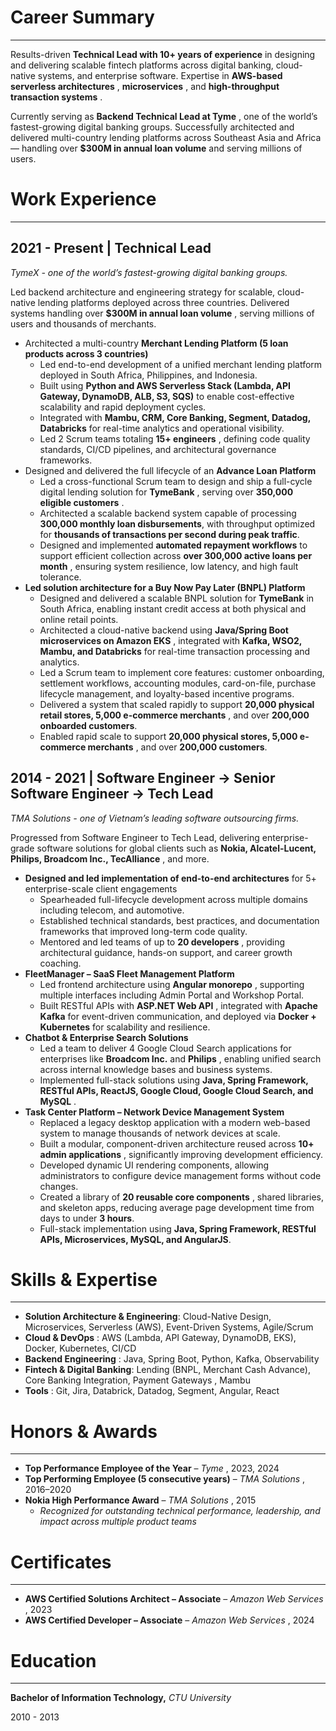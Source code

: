 # Career Summary

---

Results-driven **Technical Lead with 10+ years of experience** in designing and delivering scalable fintech platforms across digital banking, cloud-native systems, and enterprise software. Expertise in **AWS-based serverless architectures** , **microservices** , and **high-throughput transaction systems** .

Currently serving as **Backend Technical Lead at Tyme** , one of the world’s fastest-growing digital banking groups. Successfully architected and delivered multi-country lending platforms across Southeast Asia and Africa — handling over **$300M in annual loan volume** and serving millions of users.

# Work Experience

---

## **2021 - Present | Technical Lead**

*TymeX - one of the world’s fastest-growing digital banking groups.*

Led backend architecture and engineering strategy for scalable, cloud-native lending platforms deployed across three countries. Delivered systems handling over **$300M in annual loan volume** , serving millions of users and thousands of merchants.

- Architected a multi-country **Merchant Lending Platform (5 loan products across 3 countries)**
    - Led end-to-end development of a unified merchant lending platform deployed in South Africa, Philippines, and Indonesia.
    - Built using **Python and AWS Serverless Stack (Lambda, API Gateway, DynamoDB, ALB, S3, SQS)** to enable cost-effective scalability and rapid deployment cycles.
    - Integrated with **Mambu, CRM, Core Banking, Segment, Datadog, Databricks** for real-time analytics and operational visibility.
    - Led 2 Scrum teams totaling **15+ engineers** , defining code quality standards, CI/CD pipelines, and architectural governance frameworks.
- Designed and delivered the full lifecycle of an **Advance Loan Platform**
    - Led a cross-functional Scrum team to design and ship a full-cycle digital lending solution for **TymeBank** , serving over **350,000 eligible customers** .
    - Architected a scalable backend system capable of processing **300,000 monthly loan disbursements**, with throughput optimized for **thousands of transactions per second during peak traffic**.
    - Designed and implemented **automated repayment workflows** to support efficient collection across **over 300,000 active loans per month** , ensuring system resilience, low latency, and high fault tolerance.
- **Led solution architecture for a Buy Now Pay Later (BNPL) Platform**
    - Designed and delivered a scalable BNPL solution for **TymeBank** in South Africa, enabling instant credit access at both physical and online retail points.
    - Architected a cloud-native backend using **Java/Spring Boot microservices on Amazon EKS** , integrated with **Kafka, WSO2, Mambu, and Databricks** for real-time transaction processing and analytics.
    - Led a Scrum team to implement core features: customer onboarding, settlement workflows, accounting modules, card-on-file, purchase lifecycle management, and loyalty-based incentive programs.
    - Delivered a system that scaled rapidly to support **20,000 physical retail stores, 5,000 e-commerce merchants** , and over **200,000 onboarded customers**.
    - Enabled rapid scale to support **20,000 physical stores, 5,000 e-commerce merchants** , and over **200,000 customers**.

## **2014 - 2021 | Software Engineer → Senior Software Engineer → Tech Lead**

*TMA Solutions - one of Vietnam’s leading software outsourcing firms.*

Progressed from Software Engineer to Tech Lead, delivering enterprise-grade software solutions for global clients such as **Nokia, Alcatel-Lucent, Philips, Broadcom Inc., TecAlliance** , and more.

- **Designed and led implementation of end-to-end architectures** for 5+ enterprise-scale client engagements
    - Spearheaded full-lifecycle development across multiple domains including telecom, and automotive.
    - Established technical standards, best practices, and documentation frameworks that improved long-term code quality.
    - Mentored and led teams of up to **20 developers** , providing architectural guidance, hands-on support, and career growth coaching.
- **FleetManager – SaaS Fleet Management Platform**
    - Led frontend architecture using **Angular monorepo** , supporting multiple interfaces including Admin Portal and Workshop Portal.
    - Built RESTful APIs with **ASP.NET Web API** , integrated with **Apache Kafka** for event-driven communication, and deployed via **Docker + Kubernetes** for scalability and resilience.
- **Chatbot & Enterprise Search Solutions**
    - Led a team to deliver 4 Google Cloud Search applications for enterprises like **Broadcom Inc.** and **Philips** , enabling unified search across internal knowledge bases and business systems.
    - Implemented full-stack solutions using **Java, Spring Framework, RESTful APIs, ReactJS, Google Cloud, Google Cloud Search, and MySQL** .
- **Task Center Platform – Network Device Management System**
    - Replaced a legacy desktop application with a modern web-based system to manage thousands of network devices at scale.
    - Built a modular, component-driven architecture reused across **10+ admin applications** , significantly improving development efficiency.
    - Developed dynamic UI rendering components, allowing administrators to configure device management forms without code changes.
    - Created a library of **20 reusable core components** , shared libraries, and skeleton apps, reducing average page development time from days to under **3 hours**.
    - Full-stack implementation using **Java, Spring Framework, RESTful APIs, Microservices, MySQL, and AngularJS**.

# Skills & Expertise

---

- **Solution Architecture & Engineering**: Cloud-Native Design, Microservices, Serverless (AWS), Event-Driven Systems, Agile/Scrum
- **Cloud & DevOps** : AWS (Lambda, API Gateway, DynamoDB, EKS), Docker, Kubernetes, CI/CD
- **Backend Engineering** : Java, Spring Boot, Python, Kafka, Observability
- **Fintech & Digital Banking**: Lending (BNPL, Merchant Cash Advance), Core Banking Integration, Payment Gateways , Mambu
- **Tools** : Git, Jira, Databrick, Datadog, Segment, Angular, React

# Honors & Awards

---

- **Top Performance Employee of the Year** – *Tyme* , 2023, 2024
- **Top Performing Employee (5 consecutive years)** – *TMA Solutions* , 2016–2020
- **Nokia High Performance Award** – *TMA Solutions* , 2015
    - *Recognized for outstanding technical performance, leadership, and impact across multiple product teams*

# Certificates

---

- **AWS Certified Solutions Architect – Associate** – *Amazon Web Services* , 2023
- **AWS Certified Developer – Associate** – *Amazon Web Services* , 2024

# Education

---

**Bachelor of Information Technology,** *CTU University*

2010 - 2013